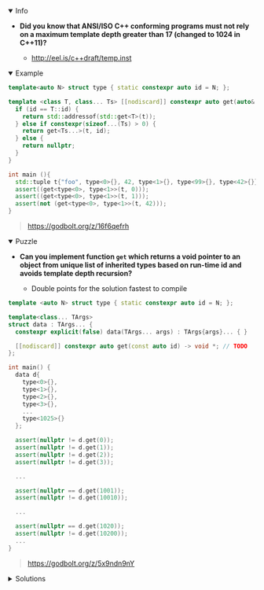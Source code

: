 <details open><summary>Info</summary><p>

* **Did you know that ANSI/ISO C++ conforming programs must not rely on a maximum template depth greater than 17 (changed to 1024 in C++11)?**

  * http://eel.is/c++draft/temp.inst

</p></details><details open><summary>Example</summary><p>

```cpp
template<auto N> struct type { static constexpr auto id = N; };

template <class T, class... Ts> [[nodiscard]] constexpr auto get(auto& t, const auto id) -> void* {
  if (id == T::id) {
    return std::addressof(std::get<T>(t));
  } else if constexpr(sizeof...(Ts) > 0) {
    return get<Ts...>(t, id);
  } else {
    return nullptr;
  }
}

int main (){
  std::tuple t{"foo", type<0>{}, 42, type<1>{}, type<99>{}, type<42>{}};
  assert((get<type<0>, type<1>>(t, 0)));
  assert((get<type<0>, type<1>>(t, 1)));
  assert(not (get<type<0>, type<1>>(t, 42)));
}
```

> https://godbolt.org/z/16f6qefrh

</p></details><details open><summary>Puzzle</summary><p>

* **Can you implement function `get` which returns a void pointer to an object from unique list of inherited types based on run-time id and avoids template depth recursion?**

  * Double points for the solution fastest to compile

```cpp
template <auto N> struct type { static constexpr auto id = N; };

template<class... TArgs>
struct data : TArgs... {
  constexpr explicit(false) data(TArgs... args) : TArgs{args}... { }

  [[nodiscard]] constexpr auto get(const auto id) -> void *; // TODO
};

int main() {
  data d{
    type<0>{},
    type<1>{},
    type<2>{},
    type<3>{},
    ...
    type<1025>{}
  };

  assert(nullptr != d.get(0));
  assert(nullptr != d.get(1));
  assert(nullptr != d.get(2));
  assert(nullptr != d.get(3));

  ...

  assert(nullptr == d.get(1001));
  assert(nullptr != d.get(10010));

  ...

  assert(nullptr == d.get(1020));
  assert(nullptr != d.get(10200));
  ...
}
```

> https://godbolt.org/z/5x9ndn9nY

</p></details><details><summary>Solutions</summary><p>
